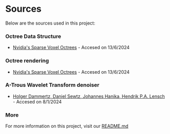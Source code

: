 # Sources

Below are the sources used in this project:

### Octree Data Structure
- [Nvidia's Sparse Voxel Octrees](https://research.nvidia.com/publication/2010-02_efficient-sparse-voxel-octrees-analysis-extensions-and-implementation) - Accesed on 13/6/2024

### Octree rendering
- [Nvidia's Sparse Voxel Octrees](https://research.nvidia.com/publication/2010-02_efficient-sparse-voxel-octrees-analysis-extensions-and-implementation) - Accesed on 13/6/2024

### A-Trous Wavelet Transform denoiser
- [Holger Dammertz, Daniel Sewtz, Johannes Hanika, Hendrik P.A. Lensch](https://jo.dreggn.org/home/2010_atrous.pdf) - Accesed on 8/1/2024 

### More

For more information on this project, visit our [README.md](/docs/README.md)
